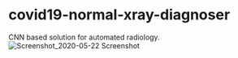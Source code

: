 # covid19-normal-xray-diagnoser
CNN based solution for automated radiology.
![Screenshot_2020-05-22 Screenshot](https://user-images.githubusercontent.com/28994081/82685730-4e2d0700-9c72-11ea-9710-e015e956456d.png)
